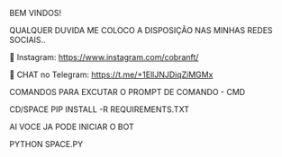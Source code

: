 BEM VINDOS!

QUALQUER DUVIDA ME COLOCO A DISPOSIÇÃO NAS MINHAS REDES SOCIAIS..

📱 Instagram:
 https://www.instagram.com/cobranft/

💬 CHAT no Telegram:
https://t.me/+1EllJNJDiqZiMGMx


COMANDOS PARA EXCUTAR O PROMPT DE COMANDO - CMD

CD/SPACE
PIP INSTALL -R REQUIREMENTS.TXT

AI VOCE JA PODE INICIAR O BOT 

PYTHON SPACE.PY
